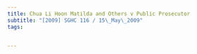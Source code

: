 ```yaml
---
title: Chua Li Hoon Matilda and Others v Public Prosecutor 
subtitle: "[2009] SGHC 116 / 15\_May\_2009"
tags:


---
```


